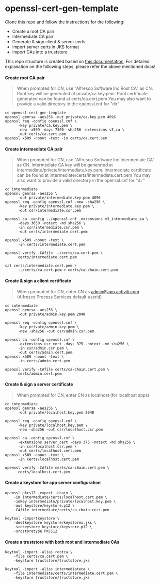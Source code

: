 # openssl-cert-gen-template

Clone this repo and follow the instructions for the following:

* Create a root CA pair
* Intermediate CA pair
* Generate & sign client & server certs
* Import server certs in JKS format 
* Import CAs into a truststore

This repo structure is created based on [this documentation](https://jamielinux.com/docs/openssl-certificate-authority/index.html). For detailed explanation on the following steps, please refer the above mentioned docs!  

#### Create root CA pair
> When prompted for CN, use "Alfresco Software Inc Root CA" as CN. Root key will be generated at private/ca.key.pem. Root certificate generated can be found at certs/ca.cert.pem
> You may also want to provide a valid directory in the openssl.cnf for "dir"

```
cd openssl-cert-gen-template
openssl genrsa -aes256 -out private/ca.key.pem 4096
openssl req -config openssl.cnf \
      -key private/ca.key.pem \
      -new -x509 -days 7300 -sha256 -extensions v3_ca \
      -out certs/ca.cert.pem
openssl x509 -noout -text -in certs/ca.cert.pem
```

#### Create intermediate CA pair

> When prompted for CN, use "Alfresco Software Inc Intermediate CA" as CN. Intermediate CA key will be generated at intermediate/private/intermediate.key.pem. Intermediate certificate can be found at intermediate/certs/intermediate.cert.pem
> You may also want to provide a valid directory in the openssl.cnf for "dir"

```
cd intermediate
openssl genrsa -aes256 \
      -out private/intermediate.key.pem 4096
openssl req -config openssl.cnf -new -sha256 \
      -key private/intermediate.key.pem \
      -out csr/intermediate.csr.pem
      
openssl ca -config ../openssl.cnf -extensions v3_intermediate_ca \
      -days 3650 -notext -md sha256 \
      -in csr/intermediate.csr.pem \
      -out certs/intermediate.cert.pem

openssl x509 -noout -text \
      -in certs/intermediate.cert.pem
      
openssl verify -CAfile ../certs/ca.cert.pem \
      certs/intermediate.cert.pem
      
cat certs/intermediate.cert.pem \
      ../certs/ca.cert.pem > certs/ca-chain.cert.pem
```

#### Create & sign a client certificate

> When prompted for CN, enter CN as admin@app.activiti.com (Alfresco Process Services default userid)

```
cd intermediate
openssl genrsa -aes256 \
      -out private/admin.key.pem 2048
      
openssl req -config openssl.cnf \
      -key private/admin.key.pem \
      -new -sha256 -out csr/admin.csr.pem
      
openssl ca -config openssl.cnf \
      -extensions usr_cert -days 375 -notext -md sha256 \
      -in csr/admin.csr.pem \
      -out certs/admin.cert.pem
openssl x509 -noout -text \
      -in certs/admin.cert.pem
      
openssl verify -CAfile certs/ca-chain.cert.pem \
      certs/admin.cert.pem
```

#### Create & sign a server certificate

> When prompted for CN, enter CN as localhost (for localhost apps)

```
cd intermediate
openssl genrsa -aes256 \
      -out private/localhost.key.pem 2048
      
openssl req -config openssl.cnf \
      -key private/localhost.key.pem \
      -new -sha256 -out csr/localhost.csr.pem
      
openssl ca -config openssl.cnf \
      -extensions server_cert -days 375 -notext -md sha256 \
      -in csr/localhost.csr.pem \
      -out certs/localhost.cert.pem
openssl x509 -noout -text \
      -in certs/localhost.cert.pem
      
openssl verify -CAfile certs/ca-chain.cert.pem \
      certs/localhost.cert.pem
```

#### Create a keystore for app server configuration

```
openssl pkcs12 -export -chain \
	-in intermediate/certs/localhost.cert.pem \
	-inkey intermediate/private/localhost.key.pem \
	-out keystore/keystore.p12 \
	-CAfile intermediate/certs/ca-chain.cert.pem
	
keytool -importkeystore \
	-destkeystore keystore/keystorex.jks \
	-srckeystore keystore/keystore.p12 \
	-srcstoretype PKCS12
```
#### Create a truststore with both root and intermediate CAs

```
keytool -import -alias rootca \
	-file certs/ca.cert.pem \
	-keystore truststore/truststore.jks
	
keytool -import -alias intermediateca \
	-file intermediate/certs/intermediate.cert.pem \
	-keystore truststore/truststore.jks
```


